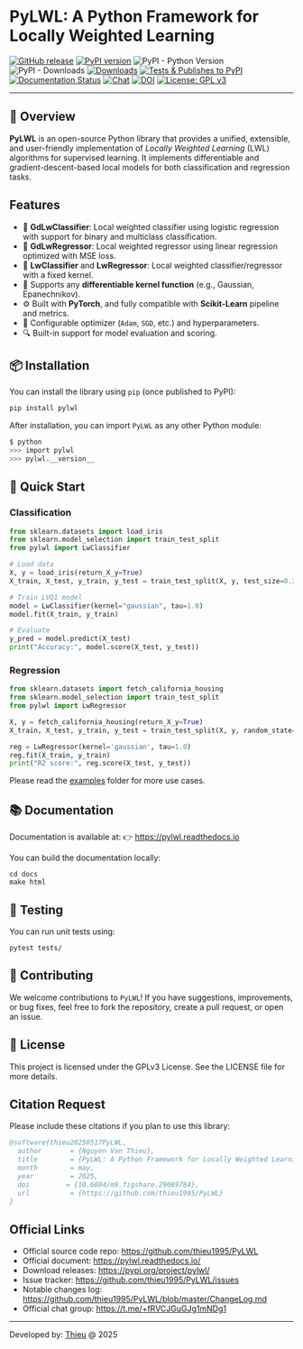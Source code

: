 # PyLWL: A Python Framework for Locally Weighted Learning

[![GitHub release](https://img.shields.io/badge/release-0.1.0-yellow.svg)](https://github.com/thieu1995/PyLWL/releases)
[![PyPI version](https://badge.fury.io/py/pylwl.svg)](https://badge.fury.io/py/pylwl)
![PyPI - Python Version](https://img.shields.io/pypi/pyversions/pylwl.svg)
![PyPI - Downloads](https://img.shields.io/pypi/dm/pylwl.svg)
[![Downloads](https://pepy.tech/badge/pylwl)](https://pepy.tech/project/pylwl)
[![Tests & Publishes to PyPI](https://github.com/thieu1995/PyLWL/actions/workflows/publish-package.yaml/badge.svg)](https://github.com/thieu1995/PyLWL/actions/workflows/publish-package.yaml)
[![Documentation Status](https://readthedocs.org/projects/pylwl/badge/?version=latest)](https://pylwl.readthedocs.io/en/latest/?badge=latest)
[![Chat](https://img.shields.io/badge/Chat-on%20Telegram-blue)](https://t.me/+fRVCJGuGJg1mNDg1)
[![DOI](https://img.shields.io/badge/DOI-10.6084%2Fm9.figshare.29089784-blue)](https://doi.org/10.6084/m9.figshare.29089784)
[![License: GPL v3](https://img.shields.io/badge/License-GPLv3-blue.svg)](https://www.gnu.org/licenses/gpl-3.0)

---


## 📌 Overview

**PyLWL** is an open-source Python library that provides a unified, extensible, and user-friendly 
implementation of *Locally Weighted Learning* (LWL) algorithms for supervised learning.
It implements differentiable and gradient-descent-based local models for both classification and regression tasks.

## Features

- 📌 **GdLwClassifier**: Local weighted classifier using logistic regression with support for binary and multiclass classification.
- 📌 **GdLwRegressor**: Local weighted regressor using linear regression optimized with MSE loss.
- 📌 **LwClassifier** and **LwRegressor**: Local weighted classifier/regressor with a fixed kernel.
- 🧠 Supports any **differentiable kernel function** (e.g., Gaussian, Epanechnikov).
- ⚙️ Built with **PyTorch**, and fully compatible with **Scikit-Learn** pipeline and metrics.
- 🔧 Configurable optimizer (`Adam`, `SGD`, etc.) and hyperparameters.
- 🔍 Built-in support for model evaluation and scoring.


## 📦 Installation

You can install the library using `pip` (once published to PyPI):

```bash
pip install pylwl
```

After installation, you can import `PyLWL` as any other Python module:

```sh
$ python
>>> import pylwl
>>> pylwl.__version__
```

## 🚀 Quick Start


### Classification

```python
from sklearn.datasets import load_iris
from sklearn.model_selection import train_test_split
from pylwl import LwClassifier

# Load data
X, y = load_iris(return_X_y=True)
X_train, X_test, y_train, y_test = train_test_split(X, y, test_size=0.3)

# Train LVQ1 model
model = LwClassifier(kernel="gaussian", tau=1.0)
model.fit(X_train, y_train)

# Evaluate
y_pred = model.predict(X_test)
print("Accuracy:", model.score(X_test, y_test))
```

### Regression

```python
from sklearn.datasets import fetch_california_housing
from sklearn.model_selection import train_test_split
from pylwl import LwRegressor

X, y = fetch_california_housing(return_X_y=True)
X_train, X_test, y_train, y_test = train_test_split(X, y, random_state=42)

reg = LwRegressor(kernel='gaussian', tau=1.0)
reg.fit(X_train, y_train)
print("R2 score:", reg.score(X_test, y_test))
```

Please read the [examples](/examples) folder for more use cases.


## 📚 Documentation

Documentation is available at: 👉 https://pylwl.readthedocs.io

You can build the documentation locally:

```shell
cd docs
make html
```

## 🧪 Testing
You can run unit tests using:

```shell
pytest tests/
```

## 🤝 Contributing
We welcome contributions to `PyLWL`! If you have suggestions, improvements, or bug fixes, feel free to fork 
the repository, create a pull request, or open an issue.


## 📄 License
This project is licensed under the GPLv3 License. See the LICENSE file for more details.


## Citation Request
Please include these citations if you plan to use this library:

```bibtex
@software{thieu20250517PyLWL,
  author       = {Nguyen Van Thieu},
  title        = {PyLWL: A Python Framework for Locally Weighted Learning},
  month        = may,
  year         = 2025,
  doi         = {10.6084/m9.figshare.29089784},
  url          = {https://github.com/thieu1995/PyLWL}
}
```

## Official Links 

* Official source code repo: https://github.com/thieu1995/PyLWL
* Official document: https://pylwl.readthedocs.io/
* Download releases: https://pypi.org/project/pylwl/
* Issue tracker: https://github.com/thieu1995/PyLWL/issues
* Notable changes log: https://github.com/thieu1995/PyLWL/blob/master/ChangeLog.md
* Official chat group: https://t.me/+fRVCJGuGJg1mNDg1

---

Developed by: [Thieu](mailto:nguyenthieu2102@gmail.com?Subject=GrafoRVFL_QUESTIONS) @ 2025
